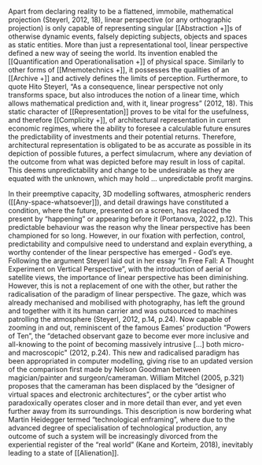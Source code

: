 Apart from declaring reality to be a flattened, immobile, mathematical projection  (Steyerl, 2012, 18), linear perspective (or any orthographic projection) is only capable of representing singular [[Abstraction +]]s of otherwise dynamic events, falsely depicting subjects, objects and spaces as static entities. More than just a representational tool, linear perspective defined a new way of seeing the world. Its invention enabled the [[Quantification and Operationalisation +]] of physical space. Similarly to other forms of [[Mnemotechnics +]], it possesses the qualities of an [[Archive +]] and actively defines the limits of perception. Furthermore, to quote Hito Steyerl, “As a consequence, linear perspective not only transforms space, but also introduces the notion of a linear time, which allows mathematical prediction and, with it, linear progress” (2012, 18). This static character of [[Representation]] proves to be vital for the usefulness, and therefore [[Complicity +]], of architectural representation in current economic regimes, where the ability to foresee a calculable future ensures the predictability of investments and their potential returns. Therefore, architectural representation is obligated to be as accurate as possible in its depiction of possible futures, a perfect simulacrum, where any deviation of the outcome from what was depicted before may result in loss of capital. This deems unpredictability and change to be undesirable as they are equated with the unknown, which may hold … unpredictable profit margins. 

In their preemptive capacity, 3D modelling softwares, atmospheric renders ([[Any-space-whatsoever]]), and detail drawings have constituted a condition, where the future, presented on a screen, has replaced the present by “happening” or appearing before it (Portanova, 2022, p.12). This predictable behaviour was the reason why the linear perspective has been championed for so long. However, in our fixation with perfection, control, predictability and compulsive need to understand and explain everything, a worthy contender of the linear perspective has emerged - God’s eye. Following the argument Steyerl laid out in her essay “In Free Fall: A Thought Experiment on Vertical Perspective”, with the introduction of aerial or satellite views, the importance of linear perspective has been diminishing. However, this is not a replacement of one with the other, but rather the radicalisation of the paradigm of linear perspective. The gaze, which was already mechanised and mobilised with photography, has left the ground and together with it its human carrier and was outsourced to machines patrolling the atmosphere (Steyerl, 2012, p.14, p.24). Now capable of zooming in and out, reminiscent of the famous Eames’ production “Powers of Ten”, the “detached observant gaze to become ever more inclusive and all-knowing to the point of becoming massively intrusive […] both micro- and macroscopic" (2012, p.24). This new and radicalised paradigm has been appropriated in computer modelling, giving rise to an updated version of the comparison first made by Nelson Goodman between magician/painter and surgeon/cameraman. William Mitchel (2005, p.321) proposes that the cameraman has been displaced by the “designer of virtual spaces and electronic architectures”, or the cyber artist who paradoxically operates closer and in more detail than ever, and yet even further away from its surroundings. This description is now bordering what Martin Heidegger termed “technological enframing”, where due to the advanced degree of specialisation of technological production, any outcome of such a system will be increasingly divorced from the experiential register of the “real world” (Kane and Korteim, 2018), inevitably leading to a state of [[Alienation]]. 

